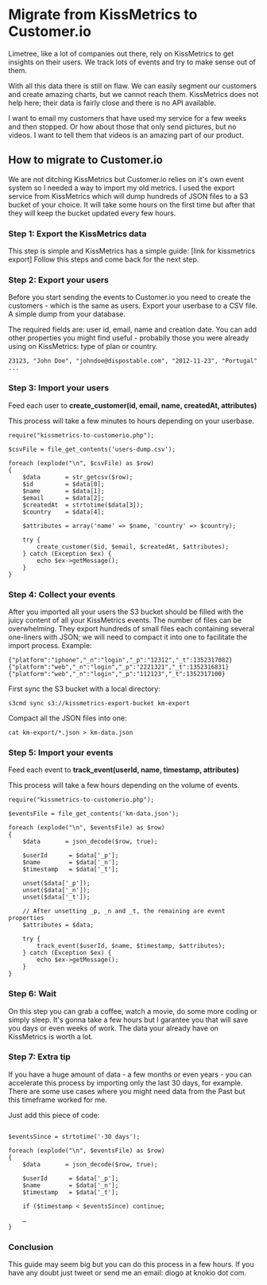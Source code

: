 # Migrate from KissMetrics to Customer.io

Limetree, like a lot of companies out there, rely on KissMetrics to get insights on their users. We track lots of events and try to make sense out of them.

With all this data there is still on flaw. We can easily segment our customers and create amazing charts, but we cannot reach them. KissMetrics does not help here; their data is fairly close and there is no API available.

I want to email my customers that have used my service for a few weeks and then stopped. Or how about those that only send pictures, but no videos. I want to tell them that videos is an amazing part of our product.

## How to migrate to Customer.io

We are not ditching KissMetrics but Customer.io relies on it's own event system so I needed a way to import my old metrics. I used the export service from KissMetrics which will dump hundreds of JSON files to a S3 bucket of your choice. It will take some hours on the first time but after that they will keep the bucket updated every few hours.

### Step 1: Export the KissMetrics data

This step is simple and KissMetrics has a simple guide: [link for kissmetrics export]
Follow this steps and come back for the next step.

### Step 2: Export your users

Before you start sending the events to Customer.io you need to create the customers - which is the same as users. Export your userbase to a CSV file. A simple dump from your database.

The required fields are: user id, email, name and creation date. You can add other properties you might find useful - probabily those you were already using on KissMetrics: type of plan or country. 

````
23123, "John Doe", "johndoe@dispostable.com", "2012-11-23", "Portugal"
...
````

### Step 3: Import your users

Feed each user to __create_customer(id, email, name, createdAt, attributes)__

This process will take a few minutes to hours depending on your userbase.

````
require("kissmetrics-to-customerio.php");

$csvFile = file_get_contents('users-dump.csv');

foreach (explode("\n", $csvFile) as $row)
{
	$data		= str_getcsv($row);
	$id			= $data[0];
	$name		= $data[1];
	$email		= $data[2];
	$createdAt	= strtotime($data[3]);
	$country	= $data[4];
	
	$attributes = array('name' => $name, 'country' => $country);
	
	try {
		create_customer($id, $email, $createdAt, $attributes);
	} catch (Exception $ex) {
		echo $ex->getMessage();
	}
}
````

### Step 4: Collect your events

After you imported all your users the S3 bucket should be filled with the juicy content of all your KissMetrics events. The number of files can be overwhelming. They export hundreds of small files each containing several one-liners with JSON; we will need to compact it into one to facilitate the import process. Example:

```
{"platform":"iphone","_n":"login","_p":"12312","_t":1352317082}
{"platform":"web","_n":"login","_p":"2221321","_t":1352316831}
{"platform":"web","_n":"login","_p":"112123","_t":1352317100}
```

First sync the S3 bucket with a local directory:

```
s3cmd sync s3://kissmetrics-export-bucket km-export
```

Compact all the JSON files into one:

```
cat km-export/*.json > km-data.json
```


### Step 5: Import your events

Feed each event to __track_event(userId, name, timestamp, attributes)__

This process will take a few hours depending on the volume of events.

````
require("kissmetrics-to-customerio.php");

$eventsFile = file_get_contents('km-data.json');

foreach (explode("\n", $eventsFile) as $row)
{
	$data		= json_decode($row, true);

	$userId      = $data['_p'];
	$name        = $data['_n'];
	$timestamp   = $data['_t'];
	
	unset($data['_p']);
	unset($data['_n']);
	unset($data['_t']);
	
	// After unsetting _p, _n and _t, the remaining are event properties
	$attributes = $data;
	
	try {
		track_event($userId, $name, $timestamp, $attributes);
	} catch (Exception $ex) {
		echo $ex->getMessage();
	}
}
````

### Step 6: Wait

On this step you can grab a coffee, watch a movie, do some more coding or simply sleep.
It's gonna take a few hours but I garantee you that will save you days or even weeks of work.
The data your already have on KissMetrics is worth a lot.

### Step 7: Extra tip

If you have a huge amount of data - a few months or even years - you can accelerate this process by importing only the last 30 days, for example. There are some use cases where you might need data from the Past but this timeframe worked for me.

Just add this piece of code:


````

$eventsSince = strtotime('-30 days');

foreach (explode("\n", $eventsFile) as $row)
{
	$data		= json_decode($row, true);

	$userId      = $data['_p'];
	$name        = $data['_n'];
	$timestamp   = $data['_t'];

	if ($timestamp < $eventsSince) continue;

	…
}
````

### Conclusion

This guide may seem big but you can do this process in a few hours. If you have any doubt just tweet or send me an email: diogo at knokio dot com.
